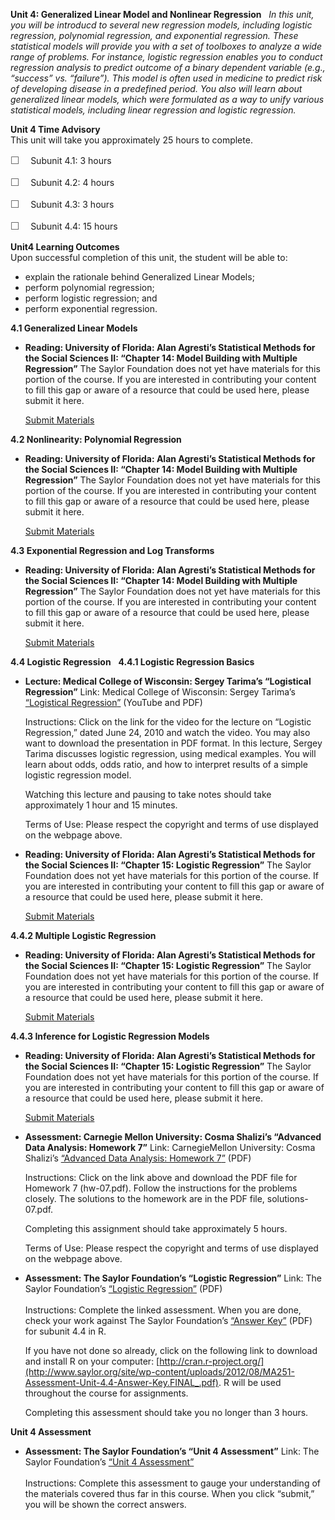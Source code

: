 **Unit 4: Generalized Linear Model and Nonlinear Regression** <span
id="4"></span> 
*In this unit, you will be introducd to several new regression models,
including logistic regression, polynomial regression, and exponential
regression. These statistical models will provide you with a set of
toolboxes to analyze a wide range of problems. For instance, logistic
regression enables you to conduct regression analysis to predict outcome
of a binary dependent variable (e.g., “success” vs. “failure”). This
model is often used in medicine to predict risk of developing disease in
a predefined period. You also will learn about generalized linear
models, which were formulated as a way to unify various statistical
models, including linear regression and logistic regression.*

**Unit 4 Time Advisory**  
This unit will take you approximately 25 hours to complete.  
  
 <span dir="LTR"><span
style="color: rgb(85, 85, 85); font-family: 'Myriad Pro', 'Gill Sans', 'Gill Sans MT', Calibri, sans-serif; font-size: 16px; line-height: 21px; text-align: left; -webkit-text-size-adjust: none; ">☐
   </span>Subunit 4.1: 3 hours</span>  
  
 <span dir="LTR"><span
style="color: rgb(85, 85, 85); font-family: 'Myriad Pro', 'Gill Sans', 'Gill Sans MT', Calibri, sans-serif; font-size: 16px; line-height: 21px; text-align: left; -webkit-text-size-adjust: none; ">☐
   </span>Subunit 4.2: 4 hours</span>  
  
 <span dir="LTR"><span
style="color: rgb(85, 85, 85); font-family: 'Myriad Pro', 'Gill Sans', 'Gill Sans MT', Calibri, sans-serif; font-size: 16px; line-height: 21px; text-align: left; -webkit-text-size-adjust: none; ">☐
   </span>Subunit 4.3: 3 hours</span>  
  
 <span dir="LTR"><span
style="color: rgb(85, 85, 85); font-family: 'Myriad Pro', 'Gill Sans', 'Gill Sans MT', Calibri, sans-serif; font-size: 16px; line-height: 21px; text-align: left; -webkit-text-size-adjust: none; ">☐
   </span>Subunit 4.4: 15 hours</span>

**Unit4 Learning Outcomes**  
Upon successful completion of this unit, the student will be able to:  
  
-   <span dir="LTR">explain the rationale behind Generalized Linear
    Models;</span>
-   <span dir="LTR">perform polynomial regression;</span>
-   <span dir="LTR">perform logistic regression; and</span>
-   <span dir="LTR">perform exponential regression.</span>

**4.1 Generalized Linear Models** <span id="4.1"></span> 
-   **Reading: University of Florida: Alan Agresti’s Statistical Methods
    for the Social Sciences II: “Chapter 14: Model Building with
    Multiple Regression”**
    The Saylor Foundation does not yet have materials for this portion
    of the course. If you are interested in contributing your content to
    fill this gap or aware of a resource that could be used here, please
    submit it here.

    [Submit Materials](/contribute/)

**4.2 Nonlinearity: Polynomial Regression** <span id="4.2"></span> 
-   **Reading: University of Florida: Alan Agresti’s Statistical Methods
    for the Social Sciences II: “Chapter 14: Model Building with
    Multiple Regression”**
    The Saylor Foundation does not yet have materials for this portion
    of the course. If you are interested in contributing your content to
    fill this gap or aware of a resource that could be used here, please
    submit it here.

    [Submit Materials](/contribute/)

**4.3 Exponential Regression and Log Transforms** <span
id="4.3"></span> 
-   **Reading: University of Florida: Alan Agresti’s Statistical Methods
    for the Social Sciences II: “Chapter 14: Model Building with
    Multiple Regression”**
    The Saylor Foundation does not yet have materials for this portion
    of the course. If you are interested in contributing your content to
    fill this gap or aware of a resource that could be used here, please
    submit it here.

    [Submit Materials](/contribute/)

**4.4 Logistic Regression** <span id="4.4"></span> 
**4.4.1 Logistic Regression Basics** <span id="4.4.1"></span> 
-   **Lecture: Medical College of Wisconsin: Sergey Tarima’s “Logistical
    Regression”**
    Link: Medical College of Wisconsin: Sergey Tarima’s [“Logistical
    Regression](http://www.mcw.edu/biostatistics/LectureSeriesVideos.htm)[”](http://www.mcw.edu/biostatistics/LectureSeriesVideos.htm)
    (YouTube and PDF)  
      
     Instructions: Click on the link for the video for the lecture on
    “Logistic Regression,” dated June 24, 2010 and watch the video. You
    may also want to download the presentation in PDF format. In this
    lecture, Sergey Tarima discusses logistic regression, using medical
    examples. You will learn about odds, odds ratio, and how to
    interpret results of a simple logistic regression model.  
      
     Watching this lecture and pausing to take notes should take
    approximately 1 hour and 15 minutes.  
      
     Terms of Use: Please respect the copyright and terms of use
    displayed on the webpage above.

-   **Reading: University of Florida: Alan Agresti’s Statistical Methods
    for the Social Sciences II: “Chapter 15: Logistic Regression”**
    The Saylor Foundation does not yet have materials for this portion
    of the course. If you are interested in contributing your content to
    fill this gap or aware of a resource that could be used here, please
    submit it here.

    [Submit Materials](/contribute/)

**4.4.2 Multiple Logistic Regression** <span id="4.4.2"></span> 
-   **Reading: University of Florida: Alan Agresti’s Statistical Methods
    for the Social Sciences II: “Chapter 15: Logistic Regression”**
    The Saylor Foundation does not yet have materials for this portion
    of the course. If you are interested in contributing your content to
    fill this gap or aware of a resource that could be used here, please
    submit it here.

    [Submit Materials](/contribute/)

**4.4.3 Inference for Logistic Regression Models** <span
id="4.4.3"></span> 
-   **Reading: University of Florida: Alan Agresti’s Statistical Methods
    for the Social Sciences II: “Chapter 15: Logistic Regression”**
    The Saylor Foundation does not yet have materials for this portion
    of the course. If you are interested in contributing your content to
    fill this gap or aware of a resource that could be used here, please
    submit it here.

    [Submit Materials](/contribute/)

-   **Assessment: Carnegie Mellon University: Cosma Shalizi’s “Advanced
    Data Analysis: Homework 7”**
    Link: CarnegieMellon University: Cosma Shalizi’s [“Advanced Data
    Analysis: Homework
    7](http://www.stat.cmu.edu/~cshalizi/402/hw/07/)[”](http://www.stat.cmu.edu/~cshalizi/402/hw/07/)
    (PDF)  
      
     Instructions: Click on the link above and download the PDF file for
    Homework 7 (hw-07.pdf). Follow the instructions for the problems
    closely. The solutions to the homework are in the PDF file,
    solutions-07.pdf.   
      
     Completing this assignment should take approximately 5 hours.   
      
     Terms of Use: Please respect the copyright and terms of use
    displayed on the webpage above.

-   **Assessment: The Saylor Foundation’s “Logistic Regression”**
    Link: The Saylor Foundation’s [“Logistic
    Regression](http://www.saylor.org/site/wp-content/uploads/2012/08/MA251-Unit-4.4-Assessment.FINAL_.pdf)[”](http://www.saylor.org/site/wp-content/uploads/2012/08/MA251-Unit-4.4-Assessment.FINAL_.pdf)
    (PDF)  
        
     Instructions: Complete the linked assessment. When you are done,
    check your work against The Saylor Foundation’s [“Answer
    Key](http://www.saylor.org/site/wp-content/uploads/2012/08/MA251-Assessment-Unit-4.4-Answer-Key.FINAL_.pdf)[”](http://www.saylor.org/site/wp-content/uploads/2012/08/MA251-Assessment-Unit-4.4-Answer-Key.FINAL_.pdf) (PDF)
    for subunit 4.4 in R.  
      
     If you have not done so already, click on the following link to
    download and install R on your computer:
    [http://cran.r-project.org/](http://www.saylor.org/site/wp-content/uploads/2012/08/MA251-Assessment-Unit-4.4-Answer-Key.FINAL_.pdf).
    R will be used throughout the course for assignments.  
      
     Completing this assessment should take you no longer than 3 hours.

**Unit 4 Assessment** <span id="4.5"></span> 
-   **Assessment: The Saylor Foundation’s “Unit 4 Assessment”**
    Link: The Saylor Foundation’s [“Unit 4
    Assessment”](http://school.saylor.org/mod/quiz/view.php?id=1321)  
        
     Instructions: Complete this assessment to gauge your understanding
    of the materials covered thus far in this course. When you click
    “submit,” you will be shown the correct answers.


